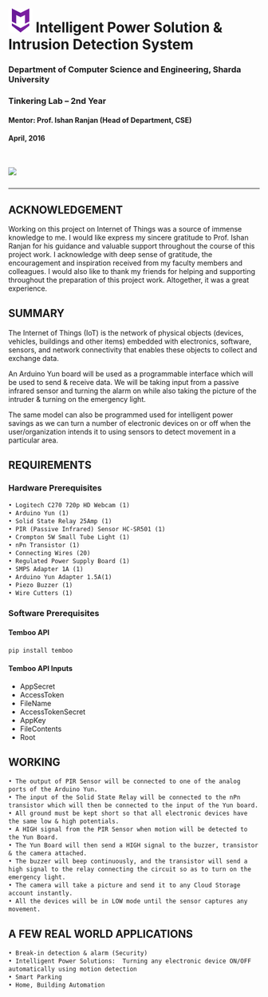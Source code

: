 # ![](https://github.com/adam-p/markdown-here/raw/master/src/common/images/icon48.png) Intelligent	Power	Solution &	Intrusion	Detection System
### Department	of	Computer	Science	and	Engineering, Sharda University
### Tinkering	Lab	– 2nd	Year
#### 	Mentor:	Prof.	Ishan	Ranjan (Head of Department, CSE)
#### April,	2016
# ![](IoT_Power.png)

---
## ACKNOWLEDGEMENT
Working on this project on Internet of Things was a source of immense knowledge to me. I would like express my sincere gratitude to Prof. Ishan Ranjan for his guidance and valuable support throughout the course of this project work. I acknowledge with deep sense of gratitude, the encouragement and inspiration received from my faculty members and colleagues. I would also like to thank my friends for helping and supporting throughout the preparation of this project work. Altogether, it was a great experience.

## SUMMARY

The Internet of Things (IoT) is the network of physical objects (devices, vehicles, buildings and other items) embedded with electronics, software, sensors, and network connectivity that enables these objects to collect and exchange data.

An Arduino Yun board will be used as a programmable interface which will be used to send & receive data. We will be taking input from a passive infrared sensor and turning the alarm on while also taking the picture of the intruder & turning on the emergency light.

The same model can also be programmed used for intelligent power savings as we can turn a number of electronic devices on or off when the user/organization intends it to using sensors to detect movement in a particular area.

## REQUIREMENTS
### Hardware Prerequisites
    • Logitech C270 720p HD Webcam (1)
    • Arduino Yun (1)
    • Solid State Relay 25Amp (1)
    • PIR (Passive Infrared) Sensor HC-SR501 (1) 
    • Crompton 5W Small Tube Light (1)
    • nPn Transistor (1)
    • Connecting Wires (20)
    • Regulated Power Supply Board (1) 
    • SMPS Adapter 1A (1)
    • Arduino Yun Adapter 1.5A(1)
    • Piezo Buzzer (1)
    • Wire Cutters (1)

### Software Prerequisites
#### Temboo API
```sh
pip install temboo
```
#### Temboo API Inputs
* AppSecret
* AccessToken
* FileName
* AccessTokenSecret
* AppKey
* FileContents
* Root

    
## WORKING
    • The output of PIR Sensor will be connected to one of the analog ports of the Arduino Yun.
    • The input of the Solid State Relay will be connected to the nPn transistor which will then be connected to the input of the Yun board.
    • All ground must be kept short so that all electronic devices have the same low & high potentials.
    • A HIGH signal from the PIR Sensor when motion will be detected to the Yun Board.
    • The Yun Board will then send a HIGH signal to the buzzer, transistor & the camera attached.
    • The buzzer will beep continuously, and the transistor will send a high signal to the relay connecting the circuit so as to turn on the emergency light.
    • The camera will take a picture and send it to any Cloud Storage account instantly.
    • All the devices will be in LOW mode until the sensor captures any movement. 


    
## A FEW REAL WORLD APPLICATIONS

    • Break-in detection & alarm (Security)
    • Intelligent Power Solutions:  Turning any electronic device ON/OFF automatically using motion detection
    • Smart Parking
    • Home, Building Automation


